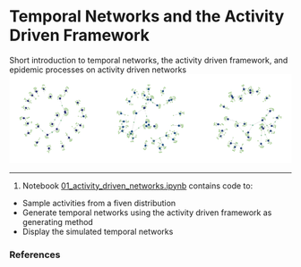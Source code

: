 # Temporal Networks and the Activity Driven Framework

Short introduction to temporal networks, the activity driven framework, and epidemic processes on activity driven networks
![alt text](./img.png)

---
1. Notebook [01_activity_driven_networks.ipynb](https://github.com/ngozzi/temporal-networks/blob/main/code/01_activity_driven_networks.ipynb) contains code to:
- Sample activities from a fiven distribution
- Generate temporal networks using the activity driven framework as generating method
- Display the simulated temporal networks


### References

